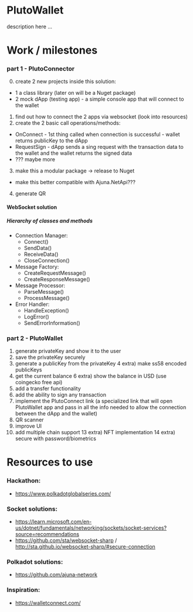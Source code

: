 # PlutoWallet

description here ...

# Work / milestones

### part 1 - PlutoConnector
0) create 2 new projects inside this solution:
  - 1 a class library (later on will be a Nuget package)
  - 2 mock dApp (testing app) - a simple console app that will connect to the wallet
1) find out how to connect the 2 apps via websocket (look into resources)
2) create the 2 basic call operations/methods:
  - OnConnect - 1st thing called when connection is successful - wallet returns publicKey to the dApp
  - RequestSign - dApp sends a sing request with the transaction data to the wallet and the wallet returns the signed data
  - ??? maybe more
3) make this a modular package -> release to Nuget
  - make this better compatible with Ajuna.NetApi???
4) generate QR

#### WebSocket solution
##### Hierarchy of classes and methods
- Connection Manager:
  - Connect()
  - SendData()
  - ReceiveData()
  - CloseConnection()
- Message Factory:
  - CreateRequestMessage()
  - CreateResponseMessage()
- Message Processor:
  - ParseMessage()
  - ProcessMessage()
- Error Handler:
  - HandleException()
  - LogError()
  - SendErrorInformation()

### part 2 - PlutoWallet
1) generate privateKey and show it to the user
2) save the privateKey securely
3) generate a publicKey from the privateKey
4 extra) make ss58 encoded publicKeys
5) get the current balance
6 extra) show the balance in USD (use coingecko free api)
7) add a transfer functionality
8) add the ability to sign any transaction
9) implement the PlutoConnect link (a specialized link that will open PlutoWallet app and pass in all the info needed to allow the connection between the dApp and the wallet)
10) QR scanner
11) improve UI
12) add multiple chain support
13 extra) NFT implementation
14 extra) secure with password/biometrics

# Resources to use

### Hackathon:
- https://www.polkadotglobalseries.com/

### Socket solutions:
- https://learn.microsoft.com/en-us/dotnet/fundamentals/networking/sockets/socket-services?source=recommendations
- https://github.com/sta/websocket-sharp / http://sta.github.io/websocket-sharp/#secure-connection

### Polkadot solutions:
- https://github.com/ajuna-network

### Inspiration:
- https://walletconnect.com/
